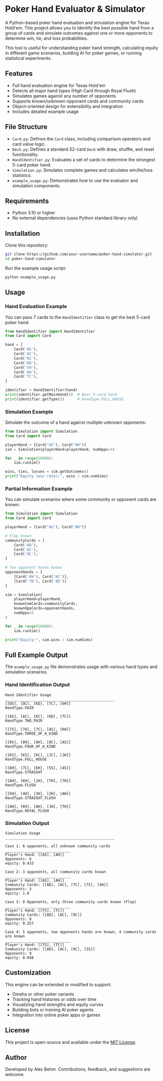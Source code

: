 # Poker Hand Evaluator & Simulator

A Python-based poker hand evaluation and simulation engine for Texas Hold'em. This project allows you to identify the best possible hand from a group of cards and simulate outcomes against one or more opponents to determine win, tie, and loss probabilities.

This tool is useful for understanding poker hand strength, calculating equity in different game scenarios, building AI for poker games, or running statistical experiments.

## Features

- Full hand evaluation engine for Texas Hold'em
- Detects all major hand types (High Card through Royal Flush)
- Simulates games against any number of opponents
- Supports known/unknown opponent cards and community cards
- Object-oriented design for extensibility and integration
- Includes detailed example usage

## File Structure

- `Card.py`: Defines the `Card` class, including comparison operators and card value logic.
- `Deck.py`: Defines a standard 52-card `Deck` with draw, shuffle, and reset functionality.
- `HandIdentifier.py`: Evaluates a set of cards to determine the strongest 5-card poker hand.
- `Simulation.py`: Simulates complete games and calculates win/tie/loss statistics.
- `example_usage.py`: Demonstrates how to use the evaluator and simulation components.

## Requirements

- Python 3.10 or higher
- No external dependencies (uses Python standard library only)

## Installation

Clone this repository:

```bash
git clone https://github.com/your-username/poker-hand-simulator.git
cd poker-hand-simulator
```

Run the example usage script:

```bash
python example_usage.py
```

## Usage

### Hand Evaluation Example

You can pass 7 cards to the `HandIdentifier` class to get the best 5-card poker hand:

```python
from HandIdentifier import HandIdentifier
from Card import Card

hand = [
    Card('AS'),
    Card('AC'),
    Card('KC'),
    Card('KD'),
    Card('5H'),
    Card('6H'),
    Card('TC'),
]

identifier = HandIdentifier(hand)
print(identifier.getMainHand())  # Best 5-card hand
print(identifier.getType())      # HandType.FULL_HOUSE
```

### Simulation Example

Simulate the outcome of a hand against multiple unknown opponents:

```python
from Simulation import Simulation
from Card import Card

playerHand = [Card("AS"), Card("AH")]
sim = Simulation(playerHand=playerHand, numOpps=5)

for _ in range(10000):
    sim.runSim()

wins, ties, losses = sim.getOutcomes()
print("Equity (win rate):", wins / sim.numSims)
```

### Partial Information Example

You can simulate scenarios where some community or opponent cards are known:

```python
from Simulation import Simulation
from Card import Card

playerHand = [Card("AS"), Card("AH")]

# Flop known
communityCards = [
    Card('AD'),
    Card('AC'),
    Card('9C'),
]

# Two opponent hands known
opponentHands = [
    [Card('KH'), Card('KC')],
    [Card('7D'), Card('8D')]
]

sim = Simulation(
    playerHand=playerHand,
    knownComCards=communityCards,
    knownOppCards=opponentHands,
    numOpps=5
)

for _ in range(10000):
    sim.runSim()

print("Equity:", sim.wins / sim.numSims)
```

## Full Example Output

The `example_usage.py` file demonstrates usage with various hand types and simulation scenarios.

### Hand Identification Output

```
Hand Identifier Usage
__________________________________________________
[[QS], [QC], [KD], [TC], [6H]]
HandType.PAIR

[[AS], [AC], [KC], [KD], [TC]]
HandType.TWO_PAIR

[[7S], [7H], [7C], [AS], [KH]]
HandType.THREE_OF_A_KIND

[[8S], [8H], [8H], [8C], [AS]]
HandType.FOUR_OF_A_KIND

[[KS], [KS], [KC], [JC], [JH]]
HandType.FULL_HOUSE

[[8H], [7C], [6H], [5S], [4S]]
HandType.STRAIGHT

[[AH], [KH], [JH], [TH], [7H]]
HandType.FLUSH

[[5H], [4H], [3H], [2H], [AH]]
HandType.STRAIGHT_FLUSH

[[AH], [KH], [QH], [JH], [TH]]
HandType.ROYAL_FLUSH
```

### Simulation Output

```
Simulation Usage
__________________________________________________

Case 1: 6 opponents, all unknown community cards
______________________________
Player's Hand: [[AS], [AH]]
Opponents: 6
equity: 0.433

Case 2: 3 opponents, all community cards known
______________________________
Player's Hand: [[AS], [AH]]
Community Cards: [[AD], [AC], [TC], [7S], [4H]]
Opponents: 3
equity: 1.0

Case 3: 9 Opponents, only three community cards known (Flop)
______________________________
Player's Hand: [[TS], [TC]]
Community Cards: [[AD], [AC], [9C]]
Opponents: 9
equity: 0.257

Case 4: 5 opponents, two opponents hands are known, 4 community cards are known
______________________________
Player's Hand: [[TS], [TC]]
Community Cards: [[AD], [AC], [9C], [3S]]
Opponents: 9
equity: 0.048
```

## Customization

This engine can be extended or modified to support:

- Omaha or other poker variants
- Tracking hand histories or odds over time
- Visualizing hand strengths and equity curves
- Building bots or training AI poker agents
- Integration into online poker apps or games

## License

This project is open-source and available under the [MIT License](LICENSE).

## Author

Developed by Alex Behm. Contributions, feedback, and suggestions are welcome.
